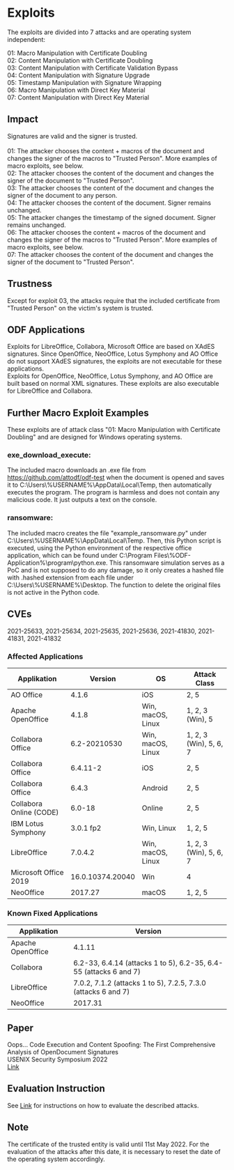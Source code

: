 # Exploits
The exploits are divided into 7 attacks and are operating system independent:

01: Macro Manipulation with Certificate Doubling<br>
02: Content Manipulation with Certificate Doubling<br>
03: Content Manipulation with Certificate Validation Bypass<br>
04: Content Manipulation with Signature Upgrade<br>
05: Timestamp Manipulation with Signature Wrapping<br>
06: Macro Manipulation with Direct Key Material<br>
07: Content Manipulation with Direct Key Material<br>

## Impact
Signatures are valid and the signer is trusted.<br>
<br>
01: The attacker chooses the content + macros of the document and changes the signer of the macros to "Trusted Person". More examples of macro exploits, see below.<br>
02: The attacker chooses the content of the document and changes the signer of the document to "Trusted Person".<br>
03: The attacker chooses the content of the document and changes the signer of the document to any person.<br>
04: The attacker chooses the content of the document. Signer remains unchanged.<br>
05: The attacker changes the timestamp of the signed document. Signer remains unchanged.<br>
06: The attacker chooses the content + macros of the document and changes the signer of the macros to "Trusted Person". More examples of macro exploits, see below.<br>
07: The attacker chooses the content of the document and changes the signer of the document to "Trusted Person".<br>

## Trustness
Except for exploit 03, the attacks require that the included certificate from "Trusted Person" on the victim's system is trusted.

## ODF Applications
Exploits for LibreOffice, Collabora, Microsoft Office are based on XAdES signatures. Since OpenOffice, NeoOffice, Lotus Symphony and AO Office do not support XAdES signatures, the exploits are not executable for these applications.<br>
Exploits for OpenOffice, NeoOffice, Lotus Symphony, and AO Office are built based on normal XML signatures. These exploits are also executable for LibreOffice and Collabora.

## Further Macro Exploit Examples
These exploits are of attack class "01: Macro Manipulation with Certificate Doubling" and are designed for Windows operating systems.

### exe_download_execute:
The included macro downloads an .exe file from https://github.com/attodf/odf-test when the document is opened and saves it to C:\Users\\%USERNAME%\AppData\Local\Temp, then automatically executes the program. The program is harmless and does not contain any malicious code. It just outputs a text on the console.

### ransomware:
The included macro creates the file "example_ransomware.py" under C:\Users\\%USERNAME%\AppData\Local\Temp. Then, this Python script is executed, using the Python environment of the respective office application, which can be found under C:\Program Files\\%ODF-Application%\program\python.exe. This ransomware simulation serves as a PoC and is not supposed to do any damage, so it only creates a hashed file with .hashed extension from each file under C:\Users\\%USERNAME%\Desktop. The function to delete the original files is not active in the Python code.

## CVEs
2021-25633, 2021-25634, 2021-25635, 2021-25636, 2021-41830, 2021-41831, 2021-41832

### Affected Applications
<table>
  <thead>
    <tr>
      <th>Applikation</th>
      <th>Version</th>
	  <th>OS</th>
	  <th>Attack Class</th>
    </tr>
  </thead>
  <tbody>
	<tr>
      <td>AO Office</td>
      <td>4.1.6</td>
	  <td>iOS</td>
	  <td>2, 5</td>
    </tr>
    <tr>
      <td>Apache OpenOffice</td>
      <td>4.1.8</td>
	  <td>Win, macOS, Linux</td>
	  <td>1, 2, 3 (Win), 5</td>
    </tr>
	<tr>
      <td>Collabora Office</td>
      <td>6.2-20210530</td>
	  <td>Win, macOS, Linux</td>
	  <td>1, 2, 3 (Win), 5, 6, 7</td>
    </tr>
	<tr>
      <td>Collabora Office</td>
      <td>6.4.11-2</td>
	  <td>iOS</td>
	  <td>2, 5</td>
    </tr>
	<tr>
      <td>Collabora Office</td>
      <td>6.4.3</td>
	  <td>Android</td>
	  <td>2, 5</td>
    </tr>
	<tr>
      <td>Collabora Online (CODE)</td>
      <td>6.0-18</td>
	  <td>Online</td>
	  <td>2, 5</td>
    </tr>
	<tr>
      <td>IBM Lotus Symphony</td>
      <td>3.0.1 fp2</td>
	  <td>Win, Linux</td>
	  <td>1, 2, 5</td>
    </tr>
	<tr>
      <td>LibreOffice</td>
      <td>7.0.4.2</td>
	  <td>Win, macOS, Linux</td>
	  <td>1, 2, 3 (Win), 5, 6, 7</td>
    </tr>
	<tr>
      <td>Microsoft Office 2019</td>
      <td>16.0.10374.20040</td>
	  <td>Win</td>
	  <td>4</td>
    </tr>
	<tr>
      <td>NeoOffice</td>
      <td>2017.27</td>
	  <td>macOS</td>
	  <td>1, 2, 5</td>
    </tr>
  </tbody>
</table>

### Known Fixed Applications

<table>
  <thead>
    <tr>
      <th>Applikation</th>
      <th>Version</th>
    </tr>
  </thead>
  <tbody>
	<tr>
      <td>Apache OpenOffice</td>
      <td>4.1.11</td>
    </tr>
	<tr>
      <td>Collabora</td>
      <td>6.2-33, 6.4.14 (attacks 1 to 5), 6.2-35, 6.4-55 (attacks 6 and 7)</td>
    </tr>
	<tr>
      <td>LibreOffice</td>
      <td>7.0.2, 7.1.2 (attacks 1 to 5), 7.2.5, 7.3.0 (attacks 6 and 7)</td>
    </tr>
	<tr>
      <td>NeoOffice</td>
      <td>2017.31</td>
    </tr>
  </tbody>
</table>

## Paper
Oops... Code Execution and Content Spoofing: The First Comprehensive Analysis of OpenDocument Signatures<br>
USENIX Security Symposium 2022<br>
[Link](https://www.usenix.org/conference/usenixsecurity22/presentation/rohlmann)

## Evaluation Instruction
See [Link](https://github.com/RUB-NDS/DocumentSignatureValidator/blob/main/artifact_appendix/ODF_Signature_Usenix_Artifact_Appendix.pdf) for instructions on how to evaluate the described attacks.

## Note
The certificate of the trusted entity is valid until 11st May 2022. For the evaluation of the attacks after this date, it is necessary to reset the date of the operating system accordingly.
